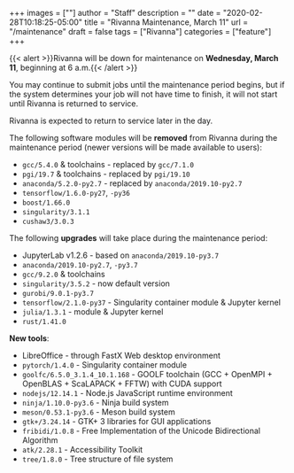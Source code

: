 +++
images = [""]
author = "Staff"
description = ""
date = "2020-02-28T10:18:25-05:00"
title = "Rivanna Maintenance, March 11"
url = "/maintenance"
draft = false
tags = ["Rivanna"]
categories = ["feature"]
+++


{{< alert >}}Rivanna will be down for maintenance on <strong>Wednesday, March 11</strong>, beginning at 6 a.m.{{< /alert >}}

You may continue to submit jobs until the maintenance period begins, but if the system determines your job will not have time to finish, it will not start until Rivanna is returned to service.

Rivanna is expected to return to service later in the day.

The following software modules will be **removed** from Rivanna during the maintenance period (newer versions will be made available to users):

- `gcc/5.4.0` & toolchains - replaced by `gcc/7.1.0`
- `pgi/19.7` & toolchains - replaced by `pgi/19.10`
- `anaconda/5.2.0-py2.7` - replaced by `anaconda/2019.10-py2.7`
- `tensorflow/1.6.0-py27`, `-py36`
- `boost/1.66.0`
- `singularity/3.1.1`
- `cushaw3/3.0.3`


The following **upgrades** will take place during the maintenance period:

- JupyterLab v1.2.6 - based on `anaconda/2019.10-py3.7`
- `anaconda/2019.10-py2.7`, `-py3.7`
- `gcc/9.2.0` & toolchains
- `singularity/3.5.2` - now default version
- `gurobi/9.0.1-py3.7`
- `tensorflow/2.1.0-py37` - Singularity container module & Jupyter kernel
- `julia/1.3.1` - module & Jupyter kernel
- `rust/1.41.0`


**New tools**:

- LibreOffice - through FastX Web desktop environment
- `pytorch/1.4.0` - Singularity container module
- `goolfc/6.5.0_3.1.4_10.1.168` - GOOLF toolchain (GCC + OpenMPI + OpenBLAS + ScaLAPACK + FFTW) with CUDA support
- `nodejs/12.14.1` - Node.js JavaScript runtime environment
- `ninja/1.10.0-py3.6` - Ninja build system
- `meson/0.53.1-py3.6` - Meson build system
- `gtk+/3.24.14` - GTK+ 3 libraries for GUI applications
- `fribidi/1.0.8` - Free Implementation of the Unicode Bidirectional Algorithm
- `atk/2.28.1` - Accessibility Toolkit
- `tree/1.8.0` - Tree structure of file system
